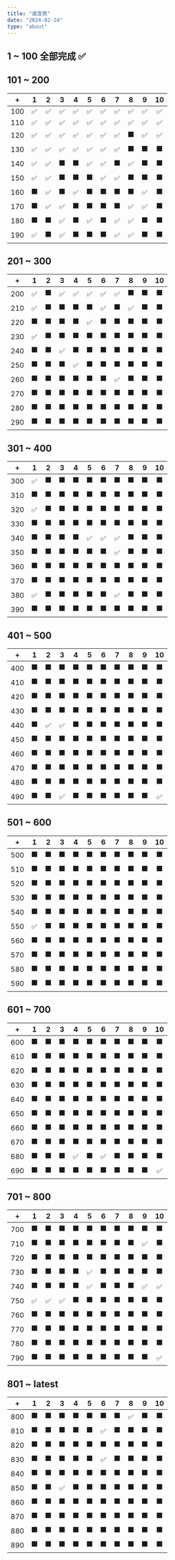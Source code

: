 ```yaml
---
title: "進度表"
date: "2024-02-24"
type: "about"
---
```


## 1 ~ 100 全部完成 ✅

## 101 ~ 200
| + | 1 | 2 | 3 | 4 | 5 | 6 | 7 | 8 | 9 | 10 |
|:---:|:---:|:---:|:---:|:---:|:---:|:---:|:---:|:---:|:---:|:---:|
|100|✅|✅|✅|✅|✅|✅|✅|✅|✅|✅|
|110|✅|✅|✅|✅|✅|✅|✅|✅|✅|✅|
|120|✅|✅|✅|✅|✅|✅|✅|⬛|✅|✅|
|130|✅|✅|✅|✅|✅|✅|✅|⬛|⬛|⬛|
|140|✅|✅|⬛|⬛|✅|✅|⬛|✅|⬛|⬛|
|150|✅|✅|⬛|⬛|⬛|✅|✅|⬛|⬛|⬛|
|160|⬛|✅|⬛|✅|⬛|⬛|⬛|⬛|✅|⬛|
|170|⬛|✅|✅|⬛|⬛|⬛|⬛|✅|✅|⬛|
|180|⬛|⬛|✅|⬛|✅|⬛|✅|✅|⬛|⬛|
|190|✅|⬛|✅|⬛|⬛|⬛|✅|✅|⬛|⬛|

## 201 ~ 300
| + | 1 | 2 | 3 | 4 | 5 | 6 | 7 | 8 | 9 | 10 |
|:---:|:---:|:---:|:---:|:---:|:---:|:---:|:---:|:---:|:---:|:---:|
|200|✅|⬛|✅|✅|✅|✅|✅|⬛|⬛|⬛|
|210|✅|⬛|⬛|⬛|⬛|✅|⬛|✅|⬛|⬛|
|220|⬛|⬛|⬛|⬛|✅|⬛|⬛|⬛|⬛|⬛|
|230|✅|⬛|⬛|⬛|⬛|⬛|⬛|⬛|⬛|⬛|
|240|⬛|⬛|✅|⬛|⬛|⬛|⬛|⬛|⬛|⬛|
|250|⬛|⬛|⬛|✅|⬛|⬛|⬛|⬛|⬛|⬛|
|260|⬛|⬛|⬛|⬛|⬛|⬛|✅|⬛|⬛|⬛|
|270|⬛|⬛|⬛|⬛|⬛|⬛|⬛|⬛|⬛|⬛|
|280|⬛|⬛|⬛|⬛|⬛|⬛|⬛|⬛|⬛|⬛|
|290|⬛|⬛|⬛|⬛|⬛|⬛|⬛|⬛|⬛|⬛|

## 301 ~ 400
| + | 1 | 2 | 3 | 4 | 5 | 6 | 7 | 8 | 9 | 10 |
|:---:|:---:|:---:|:---:|:---:|:---:|:---:|:---:|:---:|:---:|:---:|
|300|✅|⬛|⬛|⬛|⬛|⬛|⬛|⬛|⬛|⬛|
|310|⬛|⬛|⬛|⬛|⬛|⬛|⬛|⬛|⬛|⬛|
|320|✅|⬛|⬛|⬛|⬛|⬛|⬛|⬛|⬛|⬛|
|330|⬛|⬛|⬛|⬛|⬛|⬛|⬛|⬛|⬛|⬛|
|340|⬛|⬛|⬛|⬛|✅|✅|✅|⬛|⬛|⬛|
|350|⬛|⬛|⬛|⬛|⬛|⬛|✅|⬛|⬛|⬛|
|360|⬛|⬛|⬛|⬛|⬛|⬛|⬛|⬛|⬛|⬛|
|370|⬛|⬛|⬛|⬛|⬛|⬛|⬛|⬛|⬛|⬛|
|380|✅|⬛|⬛|⬛|⬛|⬛|✅|⬛|⬛|⬛|
|390|⬛|⬛|⬛|⬛|⬛|⬛|⬛|⬛|⬛|⬛|

## 401 ~ 500
| + | 1 | 2 | 3 | 4 | 5 | 6 | 7 | 8 | 9 | 10 |
|:---:|:---:|:---:|:---:|:---:|:---:|:---:|:---:|:---:|:---:|:---:|
|400|⬛|⬛|⬛|⬛|⬛|⬛|⬛|⬛|⬛|⬛|
|410|⬛|⬛|⬛|⬛|⬛|⬛|⬛|⬛|⬛|⬛|
|420|⬛|⬛|⬛|⬛|⬛|⬛|⬛|⬛|⬛|⬛|
|430|⬛|⬛|⬛|⬛|⬛|⬛|⬛|⬛|⬛|⬛|
|440|⬛|✅|✅|⬛|⬛|⬛|⬛|⬛|⬛|⬛|
|450|⬛|⬛|⬛|⬛|⬛|⬛|⬛|⬛|⬛|⬛|
|460|⬛|⬛|⬛|⬛|⬛|⬛|⬛|⬛|⬛|⬛|
|470|⬛|⬛|⬛|⬛|⬛|⬛|⬛|⬛|⬛|⬛|
|480|⬛|⬛|⬛|⬛|⬛|⬛|⬛|⬛|⬛|⬛|
|490|⬛|⬛|✅|⬛|⬛|⬛|⬛|⬛|⬛|✅|

## 501 ~ 600
| + | 1 | 2 | 3 | 4 | 5 | 6 | 7 | 8 | 9 | 10 |
|:---:|:---:|:---:|:---:|:---:|:---:|:---:|:---:|:---:|:---:|:---:|
|500|⬛|⬛|⬛|⬛|⬛|⬛|⬛|⬛|⬛|⬛|
|510|⬛|⬛|⬛|⬛|⬛|⬛|⬛|⬛|⬛|⬛|
|520|⬛|⬛|⬛|⬛|⬛|⬛|⬛|⬛|⬛|⬛|
|530|⬛|⬛|⬛|⬛|⬛|⬛|⬛|⬛|⬛|⬛|
|540|⬛|⬛|⬛|⬛|⬛|⬛|⬛|⬛|⬛|⬛|
|550|✅|⬛|⬛|⬛|⬛|⬛|⬛|⬛|⬛|⬛|
|560|⬛|⬛|⬛|⬛|⬛|⬛|⬛|⬛|⬛|⬛|
|570|⬛|⬛|⬛|⬛|⬛|⬛|⬛|⬛|⬛|⬛|
|580|⬛|⬛|⬛|⬛|⬛|⬛|⬛|⬛|⬛|⬛|
|590|⬛|⬛|⬛|⬛|⬛|⬛|⬛|⬛|⬛|⬛|

## 601 ~ 700
| + | 1 | 2 | 3 | 4 | 5 | 6 | 7 | 8 | 9 | 10 |
|:---:|:---:|:---:|:---:|:---:|:---:|:---:|:---:|:---:|:---:|:---:|
|600|⬛|⬛|⬛|⬛|⬛|⬛|⬛|⬛|⬛|⬛|
|610|⬛|⬛|⬛|⬛|⬛|⬛|⬛|⬛|⬛|⬛|
|620|⬛|⬛|⬛|⬛|⬛|⬛|⬛|⬛|⬛|⬛|
|630|⬛|⬛|⬛|⬛|⬛|⬛|⬛|⬛|⬛|⬛|
|640|⬛|⬛|⬛|⬛|⬛|⬛|⬛|⬛|⬛|⬛|
|650|⬛|⬛|⬛|⬛|⬛|⬛|⬛|⬛|⬛|⬛|
|660|⬛|⬛|⬛|⬛|⬛|⬛|⬛|⬛|⬛|⬛|
|670|⬛|⬛|⬛|⬛|⬛|⬛|⬛|⬛|⬛|⬛|
|680|⬛|⬛|⬛|✅|⬛|✅|⬛|⬛|⬛|⬛|
|690|⬛|⬛|⬛|⬛|⬛|⬛|⬛|⬛|⬛|✅|

## 701 ~ 800
| + | 1 | 2 | 3 | 4 | 5 | 6 | 7 | 8 | 9 | 10 |
|:---:|:---:|:---:|:---:|:---:|:---:|:---:|:---:|:---:|:---:|:---:|
|700|⬛|⬛|⬛|⬛|⬛|⬛|⬛|⬛|⬛|⬛|
|710|⬛|⬛|⬛|⬛|⬛|⬛|⬛|⬛|✅|⬛|
|720|⬛|⬛|⬛|⬛|⬛|⬛|⬛|⬛|⬛|⬛|
|730|⬛|⬛|⬛|⬛|✅|⬛|⬛|⬛|⬛|⬛|
|740|⬛|⬛|⬛|⬛|✅|⬛|⬛|⬛|✅|✅|
|750|✅|✅|✅|⬛|⬛|⬛|⬛|⬛|⬛|⬛|
|760|⬛|⬛|⬛|⬛|⬛|⬛|⬛|⬛|⬛|⬛|
|770|⬛|⬛|⬛|⬛|⬛|⬛|⬛|⬛|⬛|⬛|
|780|⬛|⬛|⬛|⬛|⬛|⬛|⬛|⬛|⬛|⬛|
|790|⬛|⬛|⬛|⬛|⬛|⬛|⬛|⬛|⬛|✅|

## 801 ~ latest
| + | 1 | 2 | 3 | 4 | 5 | 6 | 7 | 8 | 9 | 10 |
|:---:|:---:|:---:|:---:|:---:|:---:|:---:|:---:|:---:|:---:|:---:|
|800|⬛|⬛|⬛|⬛|⬛|⬛|⬛|✅|⬛|⬛|
|810|⬛|⬛|⬛|⬛|⬛|✅|⬛|⬛|⬛|⬛|
|820|⬛|⬛|⬛|⬛|⬛|⬛|⬛|⬛|⬛|⬛|
|830|⬛|⬛|⬛|⬛|⬛|✅|⬛|⬛|⬛|⬛|
|840|⬛|⬛|⬛|⬛|⬛|⬛|⬛|⬛|⬛|⬛|
|850|⬛|⬛|✅|⬛|⬛|⬛|⬛|⬛|⬛|⬛|
|860|⬛|⬛|⬛|⬛|⬛|⬛|⬛|⬛|⬛|⬛|
|870|⬛|⬛|⬛|⬛|⬛|⬛|⬛|⬛|⬛|⬛|
|880|⬛|⬛|⬛|⬛|⬛|⬛|⬛|⬛|⬛|⬛|
|890|⬛|⬛|⬛|⬛|⬛|⬛|⬛|⬛|⬛|⬛|

